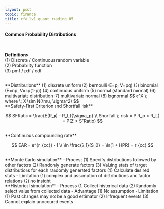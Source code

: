 ```yaml
---
layout: post
topic: finance
title: cfa lv1 quant reading 05
---
```


<h4>Common Probability Distributions</h4>
<br>

**Definitions**  
(1) Discrete / Continuous random variable  
(2) Probability function  
(3) pmf / pdf / cdf  


<br>
**Distributions**  
(1) discrete uniform  
(2) bernoulli (E=p, V=pq)   
(3) binomial (E=np, V=np(1-p))  
(4) continuous uniform  
(5) normal (standard normal)  
(6) multivariate distribution  
(7) multivariate normal  
(8) lognormal  
$$ e^X \; where \; X \sim N(\mu, \sigma^2) $$


<br>
**Safety-First Criterion and Shortfall risk**  

$$
SFRatio = \frac{E(R_p) - R_L}{\sigma_p} \\
Shortfall \; risk = P(R_p < R_L) = P(Z < SFRatio)
$$


<br>
**Continuous compounding rate**  

$$
EAR = e^{r_{cc}} - 1 \\
\ln \frac{S_1}{S_0} = \ln(1 + HPR) = r_{cc}
$$


<br>
**Monte Carlo simulation**  
- Process  
(1) Specify distributions followed by other factors  
(2) Randomly generate factors  
(3) Valuing stats of target distributions for each randomly generated factors  
(4) Calculate desired stats  
- Limitation  
(1) complex and assumption of distributions and factor relations  
(2) no insight  


<br>
**Historical simulation**  
- Process  
(1) Collect historical data  
(2) Randomly select value from collected data  
- Advantage  
(1) No assumption  
- Limitation  
(1) Past changes may not be a good estimator  
(2) Infrequent events  
(3) Cannot explain unoccured events  
